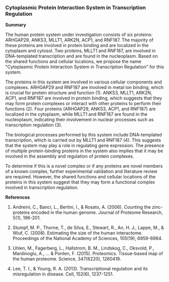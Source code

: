 ### Cytoplasmic Protein Interaction System in Transcription Regulation

**Summary**

The human protein system under investigation consists of six proteins: ARHGAP29, ANKS3, MLLT1, ARK2N, ACP1, and RNF187. The majority of these proteins are involved in protein binding and are localized in the cytoplasm and cytosol. Two proteins, MLLT1 and RNF187, are involved in DNA-templated transcription and are found in the nucleoplasm. Based on the shared functions and cellular locations, we propose the name "Cytoplasmic Protein Interaction System in Transcription Regulation" for this system.

The proteins in this system are involved in various cellular components and complexes. ARHGAP29 and RNF187 are involved in metal ion binding, which is crucial for protein structure and function (1). ANKS3, MLLT1, ARK2N, ACP1, and RNF187 are involved in protein binding, which suggests that they may form protein complexes or interact with other proteins to perform their functions (2). Four proteins (ARHGAP29, ANKS3, ACP1, and RNF187) are localized in the cytoplasm, while MLLT1 and RNF187 are found in the nucleoplasm, indicating their involvement in nuclear processes such as transcription regulation (3).

The biological processes performed by this system include DNA-templated transcription, which is carried out by MLLT1 and RNF187 (4). This suggests that the system may play a role in regulating gene expression. The presence of multiple protein-binding proteins in the system also implies that it may be involved in the assembly and regulation of protein complexes.

To determine if this is a novel complex or if any proteins are novel members of a known complex, further experimental validation and literature review are required. However, the shared functions and cellular locations of the proteins in this system suggest that they may form a functional complex involved in transcription regulation.

**References**

1. Andreini, C., Banci, L., Bertini, I., & Rosato, A. (2006). Counting the zinc-proteins encoded in the human genome. Journal of Proteome Research, 5(1), 196-201.

2. Stumpf, M. P., Thorne, T., de Silva, E., Stewart, R., An, H. J., Lappe, M., & Wiuf, C. (2008). Estimating the size of the human interactome. Proceedings of the National Academy of Sciences, 105(19), 6959-6964.

3. Uhlen, M., Fagerberg, L., Hallstrom, B. M., Lindskog, C., Oksvold, P., Mardinoglu, A., ... & Ponten, F. (2015). Proteomics. Tissue-based map of the human proteome. Science, 347(6220), 1260419.

4. Lee, T. I., & Young, R. A. (2013). Transcriptional regulation and its misregulation in disease. Cell, 152(6), 1237-1251.
